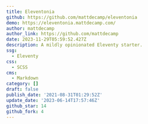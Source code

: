 ```yaml
---
title: Eleventonia
github: https://github.com/mattdecamp/eleventonia
demo: https://eleventonia.mattdecamp.com/
author: mattdecamp
author_link: https://github.com/mattdecamp
date: 2023-11-29T05:59:52.427Z
description: A mildly opinionated Eleventy starter.
ssg:
  - Eleventy
css:
  - SCSS
cms:
  - Markdown
category: []
draft: false
publish_date: '2021-08-31T01:29:52Z'
update_date: '2023-06-14T17:57:46Z'
github_star: 14
github_fork: 4
---
```

